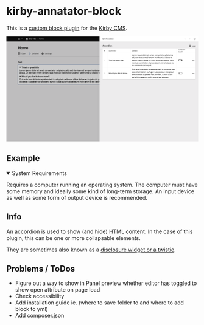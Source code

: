 # kirby-annatator-block

This is a [custom block plugin](https://getkirby.com/docs/reference/panel/fields/blocks) for the [Kirby CMS](https://github.com/getkirby/kirby).

![Kirby Accordion Block panel view](/kirby-accordion-block.png)

## Example
<details open>
	<summary>System Requirements</summary>
	<p>Requires a computer running an operating system. The computer
  must have some memory and ideally some kind of long-term storage.
  An input device as well as some form of output device is
  recommended.</p>
</details>

## Info
An accordion is used to show (and hide) HTML content. In the case of this plugin, this can be one or more collapsable elements.

They are sometimes also known as a [disclosure widget or a twistie](https://developer.mozilla.org/en-US/docs/Web/HTML/Element/details).

## Problems / ToDos
* Figure out a way to show in Panel preview whether editor has toggled to show open attribute on page load
* Check accessibility
* Add installation guide ie. (where to save folder to and where to add block to yml)
* Add composer.json